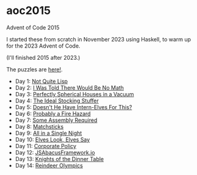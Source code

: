 # aoc2015
Advent of Code 2015

I started these from scratch in November 2023 using Haskell, to warm up for the 2023 Advent of Code.

(I'll finished 2015 after 2023.)

The puzzles are [here!](https://adventofcode.com/2015).

* Day 1: [Not Quite Lisp](https://github.com/jimflood/aoc2015/blob/main/src/Day1.hs)
* Day 2: [I Was Told There Would Be No Math](https://github.com/jimflood/aoc2015/blob/main/src/Day2.hs)
* Day 3: [Perfectly Spherical Houses in a Vacuum](https://github.com/jimflood/aoc2015/blob/main/src/Day3.hs)
* Day 4: [The Ideal Stocking Stuffer](https://github.com/jimflood/aoc2015/blob/main/src/Day4.hs)
* Day 5: [Doesn't He Have Intern-Elves For This?](https://github.com/jimflood/aoc2015/blob/main/src/Day5.hs)
* Day 6: [Probably a Fire Hazard](https://github.com/jimflood/aoc2015/blob/main/src/Day6.hs)
* Day 7: [Some Assembly Required](https://github.com/jimflood/aoc2015/blob/main/src/Day7.hs)
* Day 8: [Matchsticks](https://github.com/jimflood/aoc2015/blob/main/src/Day8.hs)
* Day 9: [All in a Single Night](https://github.com/jimflood/aoc2015/blob/main/src/Day9.hs)
* Day 10: [Elves Look, Elves Say](https://github.com/jimflood/aoc2015/blob/main/src/Day10.hs)
* Day 11: [Corporate Policy](https://github.com/jimflood/aoc2015/blob/main/src/Day11.hs)
* Day 12: [JSAbacusFramework.io](https://github.com/jimflood/aoc2015/blob/main/src/Day12.hs)
* Day 13: [Knights of the Dinner Table](https://github.com/jimflood/aoc2015/blob/main/src/Day13.hs)
* Day 14: [Reindeer Olympics](https://github.com/jimflood/aoc2015/blob/main/src/Day14.hs)
